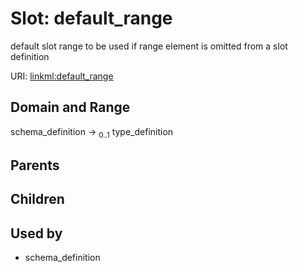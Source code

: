 
# Slot: default_range


default slot range to be used if range element is omitted from a slot definition

URI: [linkml:default_range](https://w3id.org/linkml/default_range)


## Domain and Range

schema_definition &#8594;  <sub>0..1</sub> type_definition

## Parents


## Children


## Used by

 * schema_definition
